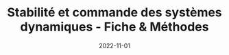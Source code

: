 ---
title: "Stabilité et commande des systèmes dynamiques - Fiche & Méthodes"
collection: documents
permalink: /documents/stabilite-et-commande-des-systemes-dynamiques-fiche-methodes
date: 2022-11-01
overleaf: 'https://www.overleaf.com/read/ssjkxbkdpvmp'
citation: " "
---